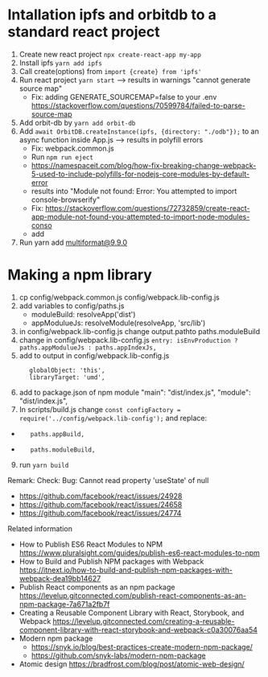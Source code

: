 # Intallation ipfs and orbitdb to a standard react project
1. Create new react project ```npx create-react-app my-app```
2. Install ipfs ```yarn add ipfs```
3. Call create(options) from ```import {create} from 'ipfs'``` 
4. Run react project ```yarn start``` --> results in warnings "cannot generate source map"
    - Fix: adding GENERATE_SOURCEMAP=false to your .env https://stackoverflow.com/questions/70599784/failed-to-parse-source-map
5. Add orbit-db by ```yarn add orbit-db```
6. Add ```await OrbitDB.createInstance(ipfs, {directory: "./odb"});``` to an async function inside App.js --> results in polyfill errors
    - Fix: webpack.common.js 
    - Run ```npm run eject```
    - https://namespaceit.com/blog/how-fix-breaking-change-webpack-5-used-to-include-polyfills-for-nodejs-core-modules-by-default-error
    - results into "Module not found: Error: You attempted to import console-browserify"
    - Fix: https://stackoverflow.com/questions/72732859/create-react-app-module-not-found-you-attempted-to-import-node-modules-conso
    - add 
7. Run yarn add multiformat@9.9.0

# Making a npm library 
1. cp config/webpack.common.js config/webpack.lib-config.js
2. add variables to config/paths.js
    - moduleBuild: resolveApp('dist')
    - appModulueJs: resolveModule(resolveApp, 'src/lib') 
3. in config/webpack.lib-config.js change output.pathto paths.moduleBuild
4. change in config/webpack.lib-config.js ```entry: isEnvProduction ? paths.appModulueJs : paths.appIndexJs,```
5. add to output in config/webpack.lib-config.js       
```
      globalObject: 'this',
      libraryTarget: 'umd',
```
6. add to package.json of npm module 
    "main": "dist/index.js",
    "module": "dist/index.js",
7. In scripts/build.js change 
```const configFactory = require('../config/webpack.lib-config');``` 
    and replace:
-        paths.appBuild,
+        paths.moduleBuild,

9. run ```yarn build```


Remark: Check: 
Bug: Cannot read property 'useState' of null 
- https://github.com/facebook/react/issues/24928
- https://github.com/facebook/react/issues/24658
- https://github.com/facebook/react/issues/24774

Related information 
- How to Publish ES6 React Modules to NPM https://www.pluralsight.com/guides/publish-es6-react-modules-to-npm
- How to Build and Publish NPM packages with Webpack https://itnext.io/how-to-build-and-publish-npm-packages-with-webpack-dea19bb14627
- Publish React components as an npm package https://levelup.gitconnected.com/publish-react-components-as-an-npm-package-7a671a2fb7f
- Creating a Reusable Component Library with React, Storybook, and Webpack https://levelup.gitconnected.com/creating-a-reusable-component-library-with-react-storybook-and-webpack-c0a30076aa54
- Modern npm package 
    - https://snyk.io/blog/best-practices-create-modern-npm-package/
    - https://github.com/snyk-labs/modern-npm-package
- Atomic design https://bradfrost.com/blog/post/atomic-web-design/